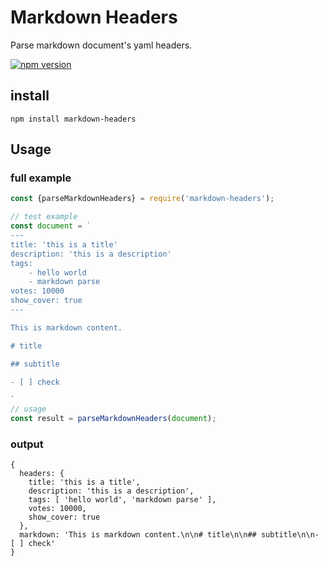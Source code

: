 # Markdown Headers

Parse markdown document's yaml headers.

[![npm version](http://img.shields.io/npm/v/markdown-headers.svg)](https://npmjs.org/package/markdown-headers)

## install

```shell script
npm install markdown-headers
```

## Usage

### full example

```javascript
const {parseMarkdownHeaders} = require('markdown-headers');

// test example
const document = `
---
title: 'this is a title'
description: 'this is a description'
tags:
    - hello world
    - markdown parse
votes: 10000
show_cover: true
---

This is markdown content.

# title

## subtitle

- [ ] check

`
// usage
const result = parseMarkdownHeaders(document);
```

### output

```text
{
  headers: {
    title: 'this is a title',
    description: 'this is a description',
    tags: [ 'hello world', 'markdown parse' ],
    votes: 10000,
    show_cover: true
  },
  markdown: 'This is markdown content.\n\n# title\n\n## subtitle\n\n- [ ] check'
}
```
